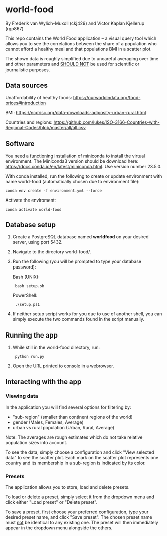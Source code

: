 # world-food
By Frederik van Wylich-Muxoll (ckj429) and Victor Kaplan Kjellerup (rgp867)

This repo contains the World Food application – a visual query tool which allows you to see the correlations between the share of a population who cannot afford a healthy meal and that populations BMI in a scatter plot. 

The shown data is roughly simplified due to uncareful averaging over time and other parameters and <ins>SHOULD NOT</ins> be used for scientific or journalistic purposes.

## Data sources
Unaffordability of healthy foods:
https://ourworldindata.org/food-prices#introduction

BMI:
https://ncdrisc.org/data-downloads-adiposity-urban-rural.html

Countries and regions:
https://github.com/lukes/ISO-3166-Countries-with-Regional-Codes/blob/master/all/all.csv

## Software
You need a functioning installation of miniconda to install the virtual environment. The Miniconda3 version should be download here: https://docs.conda.io/en/latest/miniconda.html. Use version number 23.5.0.

With conda installed, run the following to create or update environment with name world-food (automatically chosen due to environment file):

    conda env create -f environment.yml --force

Activate the enviroment:

    conda activate world-food

## Database setup
1. Create a PostgreSQL database named __worldfood__ on your desired server, using port 5432.
2. Navigate to the directory world-food/.
3. Run the following (you will be prompted to type your database password):

    Bash (UNIX):
        
        bash setup.sh

    PowerShell:
    
        .\setup.ps1

4. If neither setup script works for you due to use of another shell, you can simply execute the two commands found in the script manually.


## Running the app
1. While still in the world-food directory, run:

        python run.py

2. Open the URL printed to console in a webrowser.

## Interacting with the app
### Viewing data
In the application you will find several options for filtering by:
* "sub-region" (smaller than continent regions of the world)
* gender (Males, Females, Average)
* urban vs rural population (Urban, Rural, Average)

Note: The averages are rough estimates which do not take relative population sizes into account.

To see the data, simply choose a configuration and click "View selected data" to see the scatter plot. Each mark on the scatter plot represents one country and its membership in a sub-region is indicated by its color.

### Presets
The application allows you to store, load and delete presets.

To load or delete a preset, simply select it from the dropdown menu and click either "Load preset" or "Delete preset".

To save a preset, first choose your preferred configuration, type your desired preset name, and click "Save preset". The chosen preset name must <ins>not</ins> be identical to any existing one. The preset will then immediately appear in the dropdown menu alongside the others.